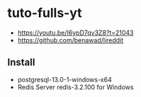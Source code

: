 # tuto-fulls-yt
  - https://youtu.be/I6ypD7qv3Z8?t=21043
  - https://github.com/benawad/lireddit

## Install
  - postgresql-13.0-1-windows-x64
  - Redis Server redis-3.2.100 for Windows
